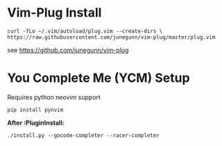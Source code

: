 # Vim-Plug Install
`curl -fLo ~/.vim/autoload/plug.vim --create-dirs \
    https://raw.githubusercontent.com/junegunn/vim-plug/master/plug.vim`
    
see https://github.com/junegunn/vim-plug

# You Complete Me (YCM) Setup
Requires python neovim support

`pip install pynvim`

__After :PluginInstall:__

`./install.py --gocode-completer --racer-completer`
